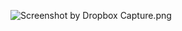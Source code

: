 ![Screenshot by Dropbox Capture.png](attachment:08e5008d-9079-4984-9443-abf4a0df177c:Screenshot_by_Dropbox_Capture.png)
